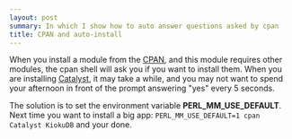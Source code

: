 ```yaml
---
layout: post
summary: In which I show how to auto answer questions asked by cpan
title: CPAN and auto-install
---
```


When you install a module from the [CPAN](http://search.cpan.org), and this module requires other modules, the cpan shell will ask you if you want to install them. When you are installing [Catalyst](http://www.catalystframework.org/), it may take a while, and you may not want to spend your afternoon in front of the prompt answering "yes" every 5 seconds.

The solution is to set the environment variable **PERL_MM_USE_DEFAULT**. Next time you want to install a big app: `PERL_MM_USE_DEFAULT=1 cpan Catalyst KiokuDB` and your done.
